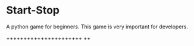 # Start-Stop
A python game for beginners. This game is very important for developers.

++++++++++++++++++++++
++
